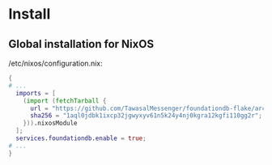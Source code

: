 # Install

## Global installation for NixOS

/etc/nixos/configuration.nix:

```nix
{
# ...
  imports = [
    (import (fetchTarball {
      url = "https://github.com/TawasalMessenger/foundationdb-flake/archive/6.3.10.tar.gz";
      sha256 = "1aql0jdbk1ixcp32jgwyxyv61n5k24y4nj0kgra12kgfi110gg2r";
    })).nixosModule
  ];
  services.foundationdb.enable = true;
# ...
}
```
